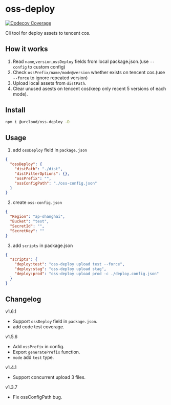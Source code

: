 # oss-deploy
[![Codecov Coverage](https://img.shields.io/codecov/c/github/zenonux/oss-deploy/master.svg?style=flat-square)](https://codecov.io/gh/zenonux/oss-deploy?branch=master)

Cli tool for deploy assets to tencent cos.

## How it works

1. Read `name`,`version`,`ossDeploy` fields from local package.json.(use `--config` to custom config)
2. Check `ossPrefix/name/mode@version` whether exists on tencent cos.(use `--force` to ignore repeated version)
3. Upload local assets from `distPath`.
4. Clear unused asests on tencent cos(keep only recent 5 versions of each mode).

## Install

```bash
npm i @urcloud/oss-deploy -D
```

## Usage

1. add `ossDeploy` field in `package.json`

```json
{
  "ossDeploy": {
    "distPath": "./dist",
    "distFilterOptions": {},
    "ossPrefix": "",
    "ossConfigPath": "./oss-config.json"
  }
}
```

2. create `oss-config.json`

```json
{
  "Region": "ap-shanghai",
  "Bucket": "test",
  "SecretId": "",
  "SecretKey": ""
}
```

3. add `scripts` in package.json

```json
{
  "scripts": {
    "deploy:test": "oss-deploy upload test --force",
    "deploy:stag": "oss-deploy upload stag",
    "deploy:prod": "oss-deploy upload prod -c ./deploy.config.json"
  }
}
```

## Changelog

v1.6.1

- Support `ossDeploy` field in `package.json`.
- add code test coverage.

v1.5.6

- Add `ossPrefix` in config.
- Export `generatePrefix` function.
- `mode` add `test` type.

v1.4.1

- Support concurrent upload 3 files.

v1.3.7

- Fix ossConfigPath bug.
